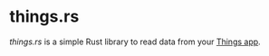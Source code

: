 # things.rs
_things.rs_ is a simple Rust library to read data from your [Things app](https://culturedcode.com/things).
